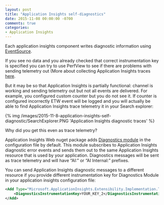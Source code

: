 ```yaml
---
layout: post
title: "Application Insights self-diagnostics"
date: 2015-11-08 00:00:00 -0700
comments: true
categories:
- Application Insights
---
```

Each application insights component writes diagnostic information using [EventSource](http://blogs.msdn.com/b/vancem/archive/2012/07/09/logging-your-own-etw-events-in-c-system-diagnostics-tracing-eventsource.aspx).

If you see no data and you already checked that correct instrumentation key is specified you can try to use PerfView to see if there are problems with sending telemetry out (More about collecting Application Insights traces [here](http://sergeysharp.com/blog/2015/04/16/diagnostic-of-applicationinsights-sdk/).

But it may be so that Application Insights is partially functional: channel is working and sending telemetry out but not all events are delivered. For example, you configured custom counter but you do not see it. If counter is configured incorrectly ETW event will be logged and you will actually be able to find Application Insights trace telemetry it in your Search explorer:

{% img /images/2015-11-8-application-insights-self-diagnostic/SearchExplorer.PNG 'Application Insights diagnostic traces' %}

Why did you get this even as trace telemetry?

Application Insights Web nuget package adds [Diagnostics module](https://github.com/Microsoft/ApplicationInsights-dotnet/blob/master/src/Core/Managed/Shared/Extensibility/Implementation/Tracing/DiagnosticsTelemetryModule.cs) in the configuration file by default. This module subscribes to Application Insights diagnostic error events and sends them out to the same Application Insights resource that is used by your application. Diagnostics messages will be sent as trace telemetry and will have “AI:” or “AI Internal:” prefixes.

You can send Application Insights diagnostic messages to a different resource if you provide different instrumentation key for Diagnostics Module in your application insights configuration file:

``` xml
<Add Type="Microsoft.ApplicationInsights.Extensibility.Implementation.Tracing.DiagnosticsTelemetryModule, Microsoft.ApplicationInsights" >
	<DiagnosticsInstrumentationKey>YOUR_KEY_2</DiagnosticsInstrumentationKey>
</Add>
```
